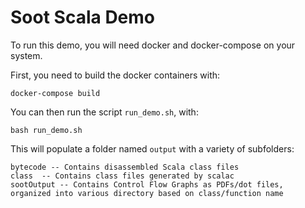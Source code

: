 # Soot Scala Demo

To run this demo, you will need docker and docker-compose on your system.

First, you need to build the docker containers with:
```
docker-compose build
```

You can then run the script `run_demo.sh`, with:
```
bash run_demo.sh
```

This will populate a folder named `output` with a variety of subfolders:

```
bytecode -- Contains disassembled Scala class files
class  -- Contains class files generated by scalac
sootOutput -- Contains Control Flow Graphs as PDFs/dot files, organized into various directory based on class/function name
```

